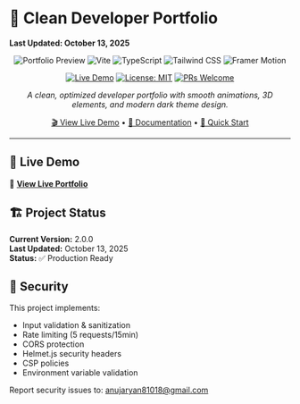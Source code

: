 # 🚀 **Clean Developer Portfolio**

**Last Updated: October 13, 2025**

<div align="center">

![Portfolio Preview](https://img.shields.io/badge/React-18.2.0-61DAFB?style=for-the-badge&logo=react)
![Vite](https://img.shields.io/badge/Vite-7.1.5-646CFF?style=for-the-badge&logo=vite)
![TypeScript](https://img.shields.io/badge/TypeScript-5.0.0-3178C6?style=for-the-badge&logo=typescript)
![Tailwind CSS](https://img.shields.io/badge/Tailwind_CSS-3.3.3-38B2AC?style=for-the-badge&logo=tailwind-css)
![Framer Motion](https://img.shields.io/badge/Framer_Motion-11.0.0-0055FF?style=for-the-badge&logo=framer)

[![Live Demo](https://img.shields.io/badge/Live_Demo-000000?style=for-the-badge&logo=vercel)](https://vishwakarma-31-portfolio.vercel.app/)
[![License: MIT](https://img.shields.io/badge/License-MIT-yellow.svg?style=for-the-badge)](https://opensource.org/licenses/MIT)
[![PRs Welcome](https://img.shields.io/badge/PRs-welcome-brightgreen.svg?style=for-the-badge)](http://makeapullrequest.com)

*A clean, optimized developer portfolio with smooth animations, 3D elements, and modern dark theme design.*

[🎬 View Live Demo](https://vishwakarma-31-portfolio.vercel.app/) • [📖 Documentation](#-documentation) • [🚀 Quick Start](#-getting-started)

</div>

---

## 🚀 Live Demo

🔗 **[View Live Portfolio](https://vishwakarma-31-portfolio.vercel.app/)**

## 🏗️ Project Status

**Current Version:** 2.0.0  
**Last Updated:** October 13, 2025  
**Status:** ✅ Production Ready

## 🔐 Security

This project implements:
- Input validation & sanitization
- Rate limiting (5 requests/15min)
- CORS protection
- Helmet.js security headers
- CSP policies
- Environment variable validation

Report security issues to: anujaryan81018@gmail.com
